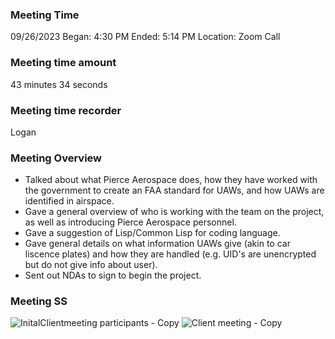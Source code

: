 ### Meeting Time
09/26/2023
Began: 4:30 PM
Ended: 5:14 PM
Location: Zoom Call

### Meeting time amount 
43 minutes 34 seconds

### Meeting time recorder
Logan

### Meeting Overview
- Talked about what Pierce Aerospace does, how they have worked with the government to create an FAA standard for UAWs, and how UAWs are identified in airspace.
- Gave a general overview of who is working with the team on the project, as well as introducing Pierce Aerospace personnel. 
- Gave a suggestion of Lisp/Common Lisp for coding language.
- Gave general details on what information UAWs give (akin to car liscence plates) and how they are handled (e.g. UID's are unencrypted but do not give info about user).
- Sent out NDAs to sign to begin the project.

### Meeting SS
![InitalClientmeeting participants - Copy](https://github.com/dapark3/SpoofDetector/assets/112041868/e0dc9beb-c766-4a41-9b4f-724aa48b0cb2)
![Client meeting - Copy](https://github.com/dapark3/SpoofDetector/assets/112041868/9f3619ca-838b-415b-a432-1b1a62e35993)
